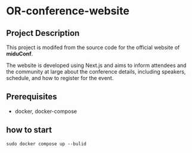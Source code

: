 # OR-conference-website

## Project Description

This project is modifed from the source code for the official website of **miduConf**.

The website is developed using Next.js and aims to inform attendees and the community at large about the conference details, including speakers, schedule, and how to register for the event.

## Prerequisites

- docker, docker-compose

## how to start
`sudo docker compose up --bulid`
